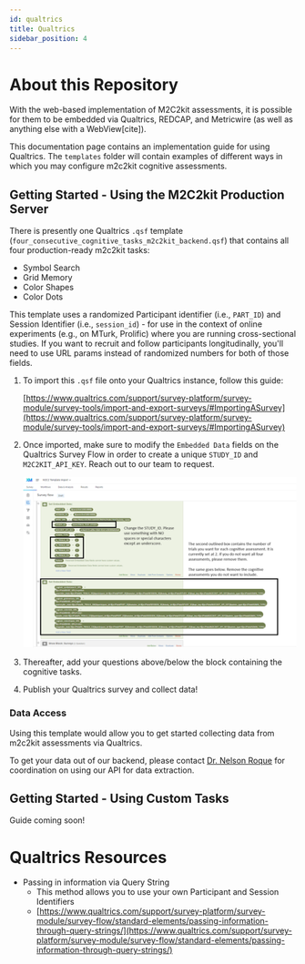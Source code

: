 ```yaml
---
id: qualtrics
title: Qualtrics
sidebar_position: 4
---
```


# About this Repository

With the web-based implementation of M2C2kit assessments, it is possible for them to be embedded via Qualtrics, REDCAP, and Metricwire (as well as anything else with a WebView\[cite\]).

This documentation page contains an implementation guide for using Qualtrics. The `templates` folder will contain examples of different ways in which you may configure m2c2kit cognitive assessments.

## Getting Started - Using the M2C2kit Production Server

There is presently one Qualtrics `.qsf` template (`four_consecutive_cognitive_tasks_m2c2kit_backend.qsf`) that contains all four production-ready m2c2kit tasks:

- Symbol Search
- Grid Memory
- Color Shapes
- Color Dots

This template uses a randomized Participant identifier (i.e., `PART_ID`) and Session Identifier (i.e., `session_id`) - for use in the context of online experiments (e.g., on MTurk, Prolific) where you are running cross-sectional studies. If you want to recruit and follow participants longitudinally, you'll need to use URL params instead of randomized numbers for both of those fields.

1. To import this `.qsf` file onto your Qualtrics instance, follow this guide:

   [https://www.qualtrics.com/support/survey-platform/survey-module/survey-tools/import-and-export-surveys/#ImportingASurvey](https://www.qualtrics.com/support/survey-platform/survey-module/survey-tools/import-and-export-surveys/#ImportingASurvey)

2. Once imported, make sure to modify the `Embedded Data` fields on the Qualtrics Survey Flow in order to create a unique `STUDY_ID` and `M2C2KIT_API_KEY`. Reach out to our team to request.

   ![Annotated screenshot for Qualtrics Embedded Data changes](images/qualtrics_template_m2c2kit.png "Annotated screenshot for Qualtrics Embedded Data changes")

3. Thereafter, add your questions above/below the block containing the cognitive tasks.

4. Publish your Qualtrics survey and collect data!

### Data Access

Using this template would allow you to get started collecting data from m2c2kit assessments via Qualtrics.

To get your data out of our backend, please contact [Dr. Nelson Roque](mailto:nur375@psu.edu) for coordination on using our API for data extraction.

## Getting Started - Using Custom Tasks

Guide coming soon!

# Qualtrics Resources

- Passing in information via Query String
    - This method allows you to use your own Participant and Session Identifiers
    - [https://www.qualtrics.com/support/survey-platform/survey-module/survey-flow/standard-elements/passing-information-through-query-strings/](https://www.qualtrics.com/support/survey-platform/survey-module/survey-flow/standard-elements/passing-information-through-query-strings/)
